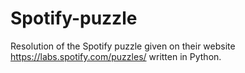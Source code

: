 # Spotify-puzzle
Resolution of the Spotify puzzle given on their website https://labs.spotify.com/puzzles/
written in Python.